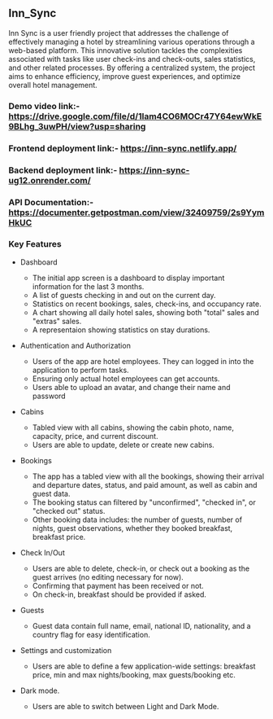 ## Inn_Sync

Inn Sync is a user friendly project that addresses the challenge of effectively managing a hotel by streamlining various operations through a web-based platform. This innovative solution tackles the complexities associated with tasks like user check-ins and check-outs, sales statistics, and other related processes. By offering a centralized system, the project aims to enhance efficiency, improve guest experiences, and optimize overall hotel management.

### Demo video link:- https://drive.google.com/file/d/1lam4CO6MOCr47Y64ewWkE9BLhg_3uwPH/view?usp=sharing

### Frontend deployment link:- https://inn-sync.netlify.app/

### Backend deployment link:- https://inn-sync-ug12.onrender.com/

### API Documentation:- https://documenter.getpostman.com/view/32409759/2s9YymHkUC

### Key Features

- Dashboard

  - The initial app screen is a dashboard to display important information for the last 3 months.
  - A list of guests checking in and out on the current day.
  - Statistics on recent bookings, sales, check-ins, and occupancy rate.
  - A chart showing all daily hotel sales, showing both "total" sales and "extras" sales.
  - A representaion showing statistics on stay durations.

- Authentication and Authorization

  - Users of the app are hotel employees. They can logged in into the application to perform tasks.
  - Ensuring only actual hotel employees can get accounts.
  - Users able to upload an avatar, and change their name and password

- Cabins

  - Tabled view with all cabins, showing the cabin photo, name, capacity, price, and current discount.
  - Users are able to update, delete or create new cabins.

- Bookings

  - The app has a tabled view with all the bookings, showing their arrival and departure dates, status, and paid amount, as well as cabin and guest data.
  - The booking status can filtered by "unconfirmed", "checked in", or "checked out" status.
  - Other booking data includes: the number of guests, number of nights, guest observations, whether they booked breakfast, breakfast price.

- Check In/Out

  - Users are able to delete, check-in, or check out a booking as the guest arrives (no editing necessary for now).
  - Confirming that payment has been received or not.
  - On check-in, breakfast should be provided if asked.

- Guests

  - Guest data contain full name, email, national ID, nationality, and a country flag for easy identification.

- Settings and customization

  - Users are able to define a few application-wide settings: breakfast price, min and max nights/booking, max guests/booking etc.

- Dark mode.

  - Users are able to switch between Light and Dark Mode.
